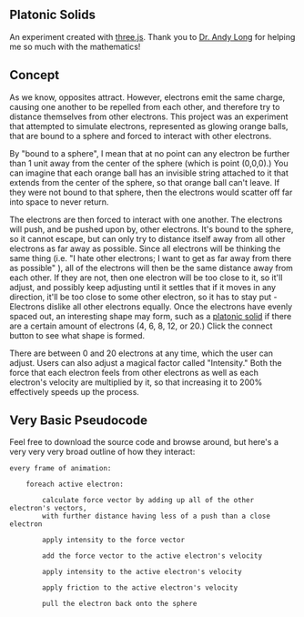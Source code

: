 Platonic Solids
-------------------------
An experiment created with [three.js](http://mrdoob.github.io/three.js/).
Thank you to [Dr. Andy Long](http://www.nku.edu/~longa/) for helping me so much with the mathematics!

Concept
-------------------------
As we know, opposites attract.  However, electrons emit the same charge, causing one another to be
repelled from each other, and therefore try to distance themselves from other electrons.  This project
was an experiment that attempted to simulate electrons, represented as glowing orange balls, that are
bound to a sphere and forced to interact with other electrons.  

By "bound to a sphere", I mean that at no point can any electron be further than 1 unit away from the center
of the sphere (which is point (0,0,0).) You can imagine that each orange ball has an invisible string attached
to it that extends from the center of the sphere, so that orange ball can't leave. If they were not bound to
that sphere, then the electrons would scatter off far into space to never return.  

The electrons are then forced to interact with one another. The electrons will push, and be pushed upon by, other
electrons. It's bound to the sphere, so it cannot escape, but can only try to distance itself away from all
other electrons as far away as possible. Since all electrons will be thinking the same thing (i.e. "I hate
other electrons; I want to get as far away from there as possible" ), all of the electrons will then be the
same distance away from each other. If they are not, then one electron will be too close to it, so it'll adjust,
and possibly keep adjusting until it settles that if it moves in any direction, it'll be too close to some other
electron, so it has to stay put - Electrons dislike all other electrons equally. Once the electrons have evenly
spaced out, an interesting shape may form, such as a [platonic solid](http://en.wikipedia.org/wiki/Platonic_solid)
if there are a certain amount of electrons (4, 6, 8, 12, or 20.) Click the connect button to see what shape is formed.

There are between 0 and 20 electrons at any time, which the user can adjust. Users can also adjust a magical
factor called "Intensity." Both the force that each electron feels from other electrons as well
as each electron's velocity are multiplied by it, so that increasing it to 200% effectively speeds up the
process.  

Very Basic Pseudocode
-------------------------
Feel free to download the source code and browse around, but here's a very very very broad outline
of how they interact:

    every frame of animation:
    
        foreach active electron:
            
            calculate force vector by adding up all of the other electron's vectors,
            with further distance having less of a push than a close electron
            
            apply intensity to the force vector
            
            add the force vector to the active electron's velocity
            
            apply intensity to the active electron's velocity
            
            apply friction to the active electron's velocity
            
            pull the electron back onto the sphere
            
















